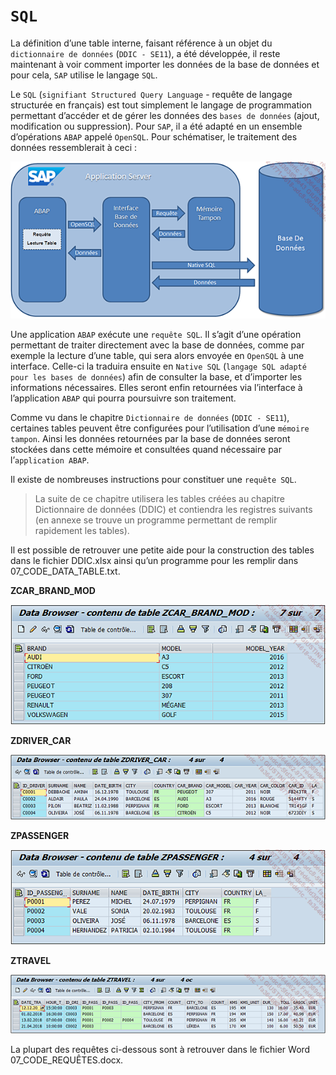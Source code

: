 # **`SQL`**

La définition d’une table interne, faisant référence à un objet du `dictionnaire de données` (`DDIC - SE11`), a été développée, il reste maintenant à voir comment importer les données de la base de données et pour cela, `SAP` utilise le langage `SQL`.

Le `SQL` (`signifiant Structured Query Language` - requête de langage structurée en français) est tout simplement le langage de programmation permettant d’accéder et de gérer les données des `bases de données` (ajout, modification ou suppression). Pour `SAP`, il a été adapté en un ensemble d’opérations `ABAP` appelé `OpenSQL`. Pour schématiser, le traitement des données ressemblerait à ceci :

![](../00_Ressources/09_01_01.png)

Une application `ABAP` exécute une `requête SQL`. Il s’agit d’une opération permettant de traiter directement avec la base de données, comme par exemple la lecture d’une table, qui sera alors envoyée en `OpenSQL` à une interface. Celle-ci la traduira ensuite en `Native SQL` (`langage SQL adapté pour les bases de données`) afin de consulter la base, et d’importer les informations nécessaires. Elles seront enfin retournées via l’interface à l’application `ABAP` qui pourra poursuivre son traitement.

Comme vu dans le chapitre `Dictionnaire de données` (`DDIC - SE11`), certaines tables peuvent être configurées pour l’utilisation d’une `mémoire tampon`. Ainsi les données retournées par la base de données seront stockées dans cette mémoire et consultées quand nécessaire par l’`application ABAP`.

Il existe de nombreuses instructions pour constituer une `requête SQL`.

> La suite de ce chapitre utilisera les tables créées au chapitre Dictionnaire de données (DDIC) et contiendra les registres suivants (en annexe se trouve un programme permettant de remplir rapidement les tables).

Il est possible de retrouver une petite aide pour la construction des tables dans le fichier DDIC.xlsx ainsi qu’un programme pour les remplir dans 07_CODE_DATA_TABLE.txt.

**ZCAR_BRAND_MOD**

![](../00_Ressources/09_01_02.png)

**ZDRIVER_CAR**

![](../00_Ressources/09_01_03.png)

**ZPASSENGER**

![](../00_Ressources/09_01_04.png)

**ZTRAVEL**

![](../00_Ressources/09_01_05.png)

La plupart des requêtes ci-dessous sont à retrouver dans le fichier Word 07_CODE_REQUÊTES.docx.
